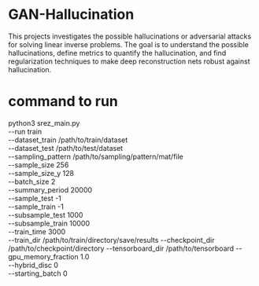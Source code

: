 # GAN-Hallucination
This projects investigates the possible hallucinations or adversarial attacks for solving linear inverse problems. The goal is to understand the possible hallucinations, define metrics to quantify the hallucination, and find regularization techniques to make deep reconstruction nets robust against hallucination.


# command to run 

python3  srez_main.py    
--run train     
--dataset_train /path/to/train/dataset      
--dataset_test /path/to/test/dataset    
--sampling_pattern  /path/to/sampling/pattern/mat/file     
--sample_size 256   
--sample_size_y 128    
--batch_size 2     
--summary_period  20000      
--sample_test -1   
--sample_train -1     
--subsample_test 1000   
--subsample_train 10000  
--train_time 3000   
--train_dir  /path/to/train/directory/save/results
--checkpoint_dir  /path/to/checkpoint/directory
--tensorboard_dir  /path/to/tensorboard
--gpu_memory_fraction 1.0  
--hybrid_disc 0    
--starting_batch 0
